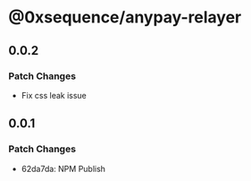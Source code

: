 # @0xsequence/anypay-relayer

## 0.0.2

### Patch Changes

- Fix css leak issue

## 0.0.1

### Patch Changes

- 62da7da: NPM Publish

